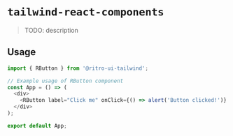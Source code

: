 # `tailwind-react-components`

> TODO: description

## Usage

```ts
import { RButton } from '@ritro-ui-tailwind';

// Example usage of RButton component
const App = () => (
  <div>
    <RButton label="Click me" onClick={() => alert('Button clicked!')} />
  </div>
);

export default App;
```
